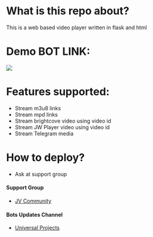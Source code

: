 # What is this repo about?
This is a web based video player written in flask and html

# Demo BOT LINK:
<a href="https://t.me/StreamingLinkRobot"><img src="https://img.shields.io/badge/Telegram-Bot-blue.svg?logo=telegram"></a>

# Features supported:
- Stream m3u8 links
- Stream mpd links
- Stream brightcove video using video id
- Stream JW Player video using video id
- Stream Telegram media

# How to deploy?
- Ask at support group

#### Support Group
- [JV Community](https://t.me/jv_community)

#### Bots Updates Channel
- [Universal Projects](https://t.me/Universal_Projects)
